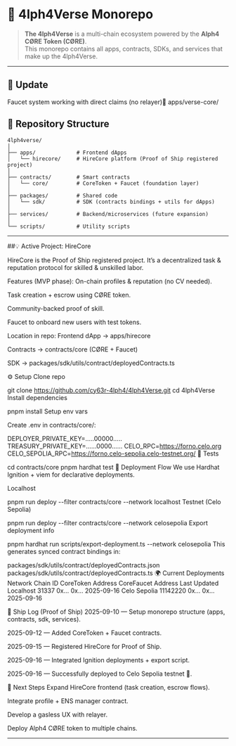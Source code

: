 # 🐉 4lph4Verse Monorepo

> **The 4lph4Verse** is a multi-chain ecosystem powered by the **Alph4 CØRE Token (CØRE)**.  
> This monorepo contains all apps, contracts, SDKs, and services that make up the 4lph4Verse.

---

## 🚀 Update

Faucet system working with direct claims (no relayer)🎉
apps/verse-core/

## 📂 Repository Structure

```text
4lph4verse/
│
├── apps/             # Frontend dApps
│   └── hirecore/     # HireCore platform (Proof of Ship registered project)
│
├── contracts/        # Smart contracts
│   └── core/         # CoreToken + Faucet (foundation layer)
│
├── packages/         # Shared code
│   └── sdk/          # SDK (contracts bindings + utils for dApps)
│
├── services/         # Backend/microservices (future expansion)
│
└── scripts/          # Utility scripts
```

---

##💡 Active Project: HireCore

HireCore is the Proof of Ship registered project.
It’s a decentralized task & reputation protocol for skilled & unskilled labor.

Features (MVP phase):
On-chain profiles & reputation (no CV needed).

Task creation + escrow using CØRE token.

Community-backed proof of skill.

Faucet to onboard new users with test tokens.

Location in repo:
Frontend dApp → apps/hirecore

Contracts → contracts/core (CØRE + Faucet)

SDK → packages/sdk/utils/contract/deployedContracts.ts

⚙️ Setup
Clone repo

git clone https://github.com/cy63r-4lph4/4lph4Verse.git
cd 4lph4Verse
Install dependencies

pnpm install
Setup env vars

Create .env in contracts/core/:

DEPLOYER_PRIVATE_KEY=.....00000.....
TREASURY_PRIVATE_KEY=......0000......
CELO_RPC=https://forno.celo.org
CELO_SEPOLIA_RPC=https://forno.celo-sepolia.celo-testnet.org/
🧪 Tests

cd contracts/core
pnpm hardhat test
🚀 Deployment Flow
We use Hardhat Ignition + viem for declarative deployments.

Localhost

pnpm run deploy --filter contracts/core --network localhost
Testnet (Celo Sepolia)

pnpm run deploy --filter contracts/core --network celosepolia
Export deployment info

pnpm hardhat run scripts/export-deployment.ts --network celosepolia
This generates synced contract bindings in:

packages/sdk/utils/contract/deployedContracts.json
packages/sdk/utils/contract/deployedContracts.ts
🌍 Current Deployments
Network Chain ID CoreToken Address CoreFaucet Address Last Updated
Localhost 31337 0x... 0x... 2025-09-16
Celo Sepolia 11142220 0x... 0x... 2025-09-16

📜 Ship Log (Proof of Ship)
2025-09-10 — Setup monorepo structure (apps, contracts, sdk, services).

2025-09-12 — Added CoreToken + Faucet contracts.

2025-09-15 — Registered HireCore for Proof of Ship.

2025-09-16 — Integrated Ignition deployments + export script.

2025-09-16 — Successfully deployed to Celo Sepolia testnet 🎉.

🧭 Next Steps
Expand HireCore frontend (task creation, escrow flows).

Integrate profile + ENS manager contract.

Develop a gasless UX with relayer.

Deploy Alph4 CØRE token to multiple chains.

---
